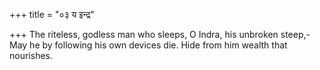 +++
title = "०३ य इन्द्र"

+++
The riteless, godless man who sleeps, O Indra, his unbroken steep,-  
     May he by following his own devices die. Hide from him wealth that nourishes.